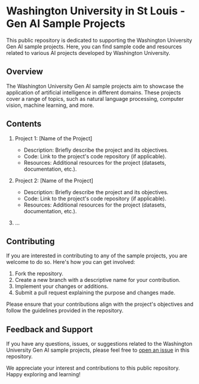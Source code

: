 # Washington University in St Louis - Gen AI Sample Projects

This public repository is dedicated to supporting the Washington University Gen AI sample projects. Here, you can find sample code and resources related to various AI projects developed by Washington University.

## Overview

The Washington University Gen AI sample projects aim to showcase the application of artificial intelligence in different domains. These projects cover a range of topics, such as natural language processing, computer vision, machine learning, and more.

## Contents

1. Project 1: [Name of the Project]
   - Description: Briefly describe the project and its objectives.
   - Code: Link to the project's code repository (if applicable).
   - Resources: Additional resources for the project (datasets, documentation, etc.).

2. Project 2: [Name of the Project]
   - Description: Briefly describe the project and its objectives.
   - Code: Link to the project's code repository (if applicable).
   - Resources: Additional resources for the project (datasets, documentation, etc.).

3. ...

## Contributing

If you are interested in contributing to any of the sample projects, you are welcome to do so. Here's how you can get involved:

1. Fork the repository.
2. Create a new branch with a descriptive name for your contribution.
3. Implement your changes or additions.
4. Submit a pull request explaining the purpose and changes made.

Please ensure that your contributions align with the project's objectives and follow the guidelines provided in the repository.

## Feedback and Support

If you have any questions, issues, or suggestions related to the Washington University Gen AI sample projects, please feel free to [open an issue](https://github.com/example/repo/issues) in this repository.

We appreciate your interest and contributions to this public repository. Happy exploring and learning!
